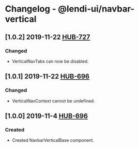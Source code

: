 # Changelog - @lendi-ui/navbar-vertical

## [1.0.2] 2019-11-22 [HUB-727](https://creditandfinance.atlassian.net/browse/HUB-727)
### Changed
- VerticalNavTabs can now be disabled.

## [1.0.1] 2019-11-22 [HUB-696](https://creditandfinance.atlassian.net/browse/HUB-696)
### Changed
- VerticalNavContext cannot be undefined.

## [1.0.0] 2019-11-4 [HUB-696](https://creditandfinance.atlassian.net/browse/HUB-696)
### Created
- Created NavbarVerticalBase component.
